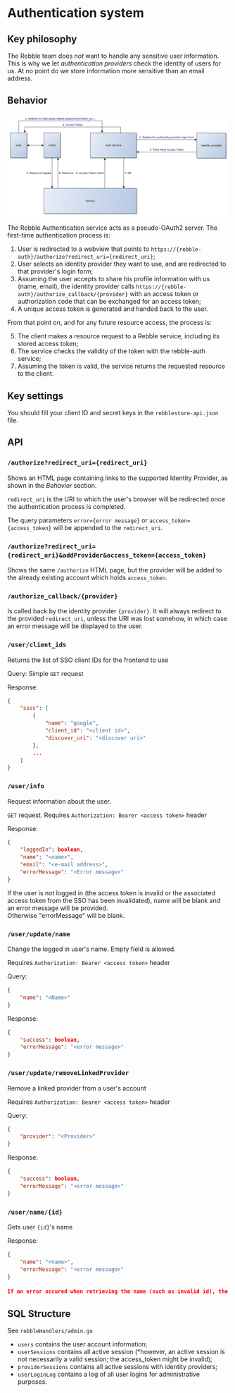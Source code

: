 Authentication system
=====================

Key philosophy
--------------

The Rebble team does *not* want to handle any sensitive user information. This is why we let *authentication providers* check the identity of users for us. At no point do we store information more sensitive than an email address.

Behavior
--------

![Authentication diagram](authentication-scheme.png)

The Rebble Authentication service acts as a pseudo-OAuth2 server. The first-time authentication process is:

1. User is redirected to a webview that points to `https://{rebble-auth}/authorize?redirect_uri={redirect_uri}`;
2. User selects an identity provider they want to use, and are redirected to that provider's login form;
3. Assuming the user accepts to share his profile information with us (name, email), the identity provider calls `https://{rebble-auth}/authorize_callback/{provider}` with an access token or authorization code that can be exchanged for an access token;
4. A unique access token is generated and handed back to the user.

From that point on, and for any future resource access, the process is:

5. The client makes a resource request to a Rebble service, including its stored access token;
6. The service checks the validity of the token with the rebble-auth service;
7. Assuming the token is valid, the service returns the requested resource to the client.

Key settings
------------

You should fill your client ID and secret keys in the `rebblestore-api.json` file.

API
---

### `/authorize?redirect_uri={redirect_uri}`

Shows an HTML page containing links to the supported Identity Provider, as shown in the *Behavior* section.

`redirect_uri` is the URI to which the user's browser will be redirected once the authentication process is completed.

The query parameters `error={error message}` or `access_token={access_token}` will be appended to the `redirect_uri`.

### `/authorize?redirect_uri={redirect_uri}&addProvider&access_token={access_token}`

Shows the same `/authorize` HTML page, but the provider will be added to the already existing account which holds `access_token`.

### `/authorize_callback/{provider}`

Is called back by the identity provider `{provider}`. It will always redirect to the provided `redirect_uri`, unless the URI was lost somehow, in which case an error message will be displayed to the user.

### `/user/client_ids`

Returns the list of SSO client IDs for the frontend to use

Query: Simple `GET` request

Response:
```JSON
{
    "ssos": [
        {
            "name": "google",
            "client_id": "<client id>",
            "discover_uri": "<discover uri>"
        },
        ...
    ]
}
```

### `/user/info`

Request information about the user.

`GET` request. Requires `Authorization: Bearer <access token>` header

Response:
```JSON
{
    "loggedIn": boolean,
    "name": "<name>",
    "email": "<e-mail address>",
    "errorMessage": "<Error message>"
}
```
If the user is not logged in (the access token is invalid or the associated access token from the SSO has been invalidated), name will be blank and an error message will be provided.  
Otherwise "errorMessage" will be blank.

### `/user/update/name`

Change the logged in user's name. Empty field is allowed.

Requires `Authorization: Bearer <access token>` header

Query:
```JSON
{
    "name": "<Name>"
}
```

Response:
```JSON
{
	"success": boolean,
	"errorMessage": "<error message>"
}
```

### `/user/update/removeLinkedProvider`

Remove a linked provider from a user's account

Requires `Authorization: Bearer <access token>` header

Query:
```JSON
{
    "provider": "<Provider>"
}
```

Response:
```JSON
{
	"success": boolean,
	"errorMessage": "<error message>"
}
```

### `/user/name/{id}`

Gets user `{id}`'s name

Response:
```JSON
{
    "name": "<name>",
    "errorMessage": "<error message>"
}

If an error occured when retrieving the name (such as invalid id), the name will be blank and the error message will be set accordingly.
```

SQL Structure
-------------

See `rebbleHandlers/admin.go`

* `users` contains the user account information;
* `userSessions` contains all active session (*however, an active session is not necessarily a valid session; the access_token might be invalid);
* `providerSessions` contains all active sessions with identity providers;
* `userLoginLog` contains a log of all user logins for administrative purposes.
